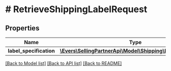 # # RetrieveShippingLabelRequest

## Properties

Name | Type | Description | Notes
------------ | ------------- | ------------- | -------------
**label_specification** | [**\Evers\SellingPartnerApi\Model\Shipping\LabelSpecification**](LabelSpecification.md) |  |

[[Back to Model list]](../../README.md#models) [[Back to API list]](../../README.md#endpoints) [[Back to README]](../../README.md)
